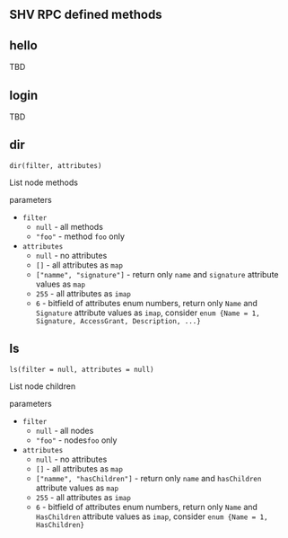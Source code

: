 ## SHV RPC defined methods

## hello

TBD

## login

TBD

## dir

`dir(filter, attributes)`

List node methods

parameters
* `filter`
  * `null` - all methods 
  * `"foo"` - method `foo` only
* `attributes`
  * `null` - no attributes 
  * `[]` - all attributes as `map`
  * `["namme", "signature"]` - return only `name` and `signature` attribute values as `map`
  * `255` - all attributes as `imap`
  * `6` - bitfield of attributes enum numbers, return only `Name` and `Signature` attribute values as `imap`, consider `enum {Name = 1, Signature, AccessGrant, Description, ...}`
     

## ls

`ls(filter = null, attributes = null)`

List node children

parameters
* `filter`
  * `null` - all nodes 
  * `"foo"` - nodes`foo` only
* `attributes`
  * `null` - no attributes 
  * `[]` - all attributes as `map`
  * `["namme", "hasChildren"]` - return only `name` and `hasChildren` attribute values as `map`
  * `255` - all attributes as `imap`
  * `6` - bitfield of attributes enum numbers, return only `Name` and `HasChildren` attribute values as `imap`, consider `enum {Name = 1, HasChildren}`
